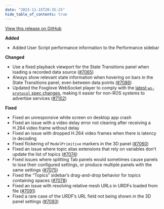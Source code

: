 ```yaml
---
date: "2023-11-15T20:35:25"
hide_table_of_contents: true
---
```

[View this release on GitHub](https://github.com/foxglove/studio/releases/tag/v1.77.0)

**Added**

- Added User Script performance information to the Performance sidebar

**Changed**

- Use a fixed playback viewport for the State Transitions panel when loading a recorded data source ([#7065](https://github.com/foxglove/studio/pull/7065))
- Always show relevant state information when hovering on bars in the State Transitions panel, even between data points ([#7086](https://github.com/foxglove/studio/pull/7086))
- Updated the Foxglove WebSocket player to comply with the [latest `ws-protocol` spec changes](https://github.com/foxglove/ws-protocol/pull/563), making it easier for non-ROS systems to advertise services ([#7102](https://github.com/foxglove/studio/pull/7102))

**Fixed**

- Fixed an unresponsive white screen on desktop app crash
- Fixed an issue with a video delay error not clearing after receiving a H.264 video frame without delay
- Fixed an issue with dropped H.264 video frames when there is latency in decoding
- Fixed flickering of `ModelPrimitive` markers in the 3D panel ([#7060](https://github.com/foxglove/studio/pull/7060))
- Fixed an issue where topic alias extensions that rely on variables don't update the list of topics ([#7074](https://github.com/foxglove/studio/pull/7074))
- Fixed issues where splitting Tab panels would sometimes cause panels to lose their configured settings, or produce multiple panels with the same settings ([#7075](https://github.com/foxglove/studio/pull/7075))
- Fixed the “Topics” sidebar’s drag-and-drop behavior for topics containing spaces ([#7078](https://github.com/foxglove/studio/pull/7078))
- Fixed an issue with resolving relative mesh URLs in URDFs loaded from file ([#7091](https://github.com/foxglove/studio/pull/7091))
- Fixed a rare case of the URDF’s URL field not being shown in the 3D panel settings ([#7093](https://github.com/foxglove/studio/pull/7093))